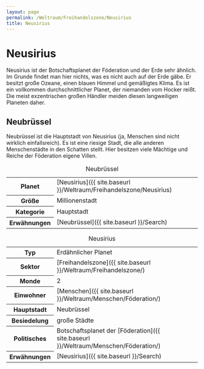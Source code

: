 ```yaml
---
layout: page
permalink: /Weltraum/Freihandelszone/Neusirius
title: Neusirius
---
```



# Neusirius


Neusirius ist der Botschaftsplanet der Föderation und der Erde sehr ähnlich. Im Grunde findet man hier nichts, was es nicht auch auf der Erde gäbe. Er besitzt große Ozeane, einen blauen Himmel und gemäßigtes Klima. Es ist ein vollkommen durchschnittlicher Planet, der niemanden vom Hocker reißt. Die meist exzentrischen großen Händler meiden diesen langweiligen Planeten daher.

## Neubrüssel

Neubrüssel ist die Hauptstadt von Neusirius (ja, Menschen sind nicht wirklich einfallsreich). Es ist eine riesige Stadt, die alle anderen Menschenstädte in den Schatten stellt. Hier besitzen viele Mächtige und Reiche der Föderation eigene Villen.

<table data-type="stadt">
<caption>Neubrüssel</caption>
<tbody>
<tr><th>Planet</th><td>[Neusirius]({{ site.baseurl }}/Weltraum/Freihandelszone/Neusirius)</td></tr>
<tr><th>Größe</th><td>Millionenstadt</td></tr>
<tr><th>Kategorie</th><td>Hauptstadt</td></tr>
<tr><th>Erwähnungen</th><td>[Neubrüssel]({{ site.baseurl }}/Search)</td></tr>
</tbody>
</table>

<aside>
<table data-type="planet">
<caption>Neusirius</caption>
<tbody>
<tr><th>Typ</th><td>Erdähnlicher Planet</td></tr>
<tr><th>Sektor</th><td>[Freihandelszone]({{ site.baseurl }}/Weltraum/Freihandelszone/)</td></tr>
<tr><th>Monde</th><td>2</td></tr>
<tr><th>Einwohner</th><td>[Menschen]({{ site.baseurl }}/Weltraum/Menschen/Föderation/)</td></tr>
<tr><th>Hauptstadt</th><td>Neubrüssel</td></tr>
<tr><th>Besiedelung</th><td>große Städte</td></tr>
<tr><th>Politisches</th><td>Botschaftsplanet der [Föderation]({{ site.baseurl }}/Weltraum/Menschen/Föderation/)</td></tr>
<tr><th>Erwähnungen</th><td>[Neusirius]({{ site.baseurl }}/Search)</td></tr>
</tbody>
</table>

</aside>

